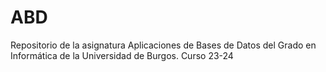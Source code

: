 # ABD
Repositorio de la asignatura Aplicaciones de Bases de Datos del Grado en Informática de la Universidad de Burgos. Curso 23-24
